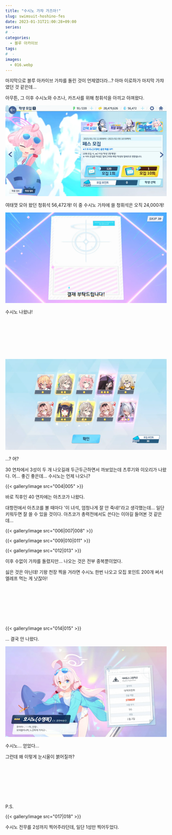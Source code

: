 ```yaml
---
title: "수시노 가챠 가즈아!"
slug: swimsuit-hoshino-fes
date: 2023-01-31T21:00:28+09:00
series:
#  - 
categories:
  - 블루 아카이브
tags:
#  - 
images:
  - 016.webp
---
```


마지막으로 블루 아카이브 가챠를 돌린 것이 언제였더라...? 아마 이로하가 마지막 가챠였던 것 같은데...

아무튼, 그 이후 수시노와 수즈나, 카즈사를 위해 청휘석을 아끼고 아껴왔다.

![](001.webp)

여태껏 모아 왔던 청휘석 56,472개! 이 중 수시노 가챠에 쓸 청휘석은 오직 24,000개!

![](002.webp)

수시노 나왔냐!

&nbsp;

&nbsp;

&nbsp;

&nbsp;

![](003.webp)

...? 어?

30 연차에서 3성이 두 개 나오길래 두근두근하면서 까보았는데 츠루기와 이오리가 나왔다. 어... 좋긴 좋은데... 수시노는 언제 나오니?

{{< gallery/image src="004|005" >}}

바로 직후인 40 연차에는 아츠코가 나왔다.

대항전에서 아츠코를 볼 때마다 '이 녀석, 엄청나게 잘 안 죽네!'라고 생각했는데... 일단 키워두면 잘 쓸 수 있을 것이다. 아츠코가 총력전에서도 쓴다는 이야길 들어본 것 같은데...

{{< gallery/image src="006|007|008" >}}

{{< gallery/image src="009|010|011" >}}

{{< gallery/image src="012|013" >}}

이후 수없이 가챠를 돌렸지만... 나오는 것은 전부 중복뿐이었다.

싫은 것은 아닌데! 기왕 천장 찍을 거라면 수시노 한번 나오고 모집 포인트 200개 써서 엘레프 먹는 게 낫잖아!

&nbsp;

&nbsp;

&nbsp;

&nbsp;

{{< gallery/image src="014|015" >}}

... 결국 안 나왔다.

![](016.webp)

수시노... 얻었다...

그런데 왜 이렇게 눈시울이 붉어질까?

&nbsp;

&nbsp;

&nbsp;

&nbsp;

P.S.

{{< gallery/image src="017|018" >}}

수시노 전무를 2성까지 찍어주라던데, 일단 1성만 찍어두었다.
